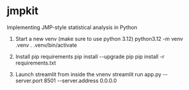 # jmpkit
Implementing JMP-style statistical analysis in Python

1. Start a new venv (make sure to use python 3.12)
    python3.12 -m venv .venv
    . .venv/bin/activate

2. Install pip requirements
    pip install --upgrade pip
    pip install -r requirements.txt

4. Launch streamlit from inside the vnenv
    streamlit run app.py --server.port 8501 --server.address 0.0.0.0